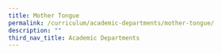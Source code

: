 ```yaml
---
title: Mother Tongue
permalink: /curriculum/academic-departments/mother-tongue/
description: ""
third_nav_title: Academic Departments
---
```

